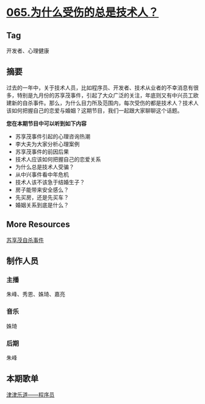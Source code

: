 # [065.为什么受伤的总是技术人？](https://jinjinledao.org/?p=262)

## Tag

开发者、心理健康

## 摘要

过去的一年中，关于技术人员，比如程序员、开发者、技术从业者的不幸消息有很多，特别是九月份的苏享茂事件，引起了大众广泛的关注，年底则又有中兴员工欧建新的自杀事件。那么，为什么目力所及范围内，每次受伤的都是技术人？技术人该如何把握自己的恋爱与婚姻？这期节目，我们一起跟大家聊聊这个话题。

**您在本期节目中可以听到如下内容**

- 苏享茂事件引起的心理咨询热潮
- 李大夫为大家分析心理案例
- 苏享茂事件的前因后果
- 技术人应该如何把握自己的恋爱关系
- 为什么总是技术人受骗？
- 从中兴事件看中年危机
- 技术人该不该急于结婚生子？
- 房子能带来安全感么？
- 先买房，还是先买车？
- 婚姻关系到底是什么？

## More Resources

[苏享茂自杀事件](https://zh.wikipedia.org/zh-cn/%E8%8B%8F%E4%BA%AB%E8%8C%82%E8%87%AA%E6%9D%80%E4%BA%8B%E4%BB%B6)

## 制作人员

### 主播

朱峰、秀恩、姝琦、嘉亮

### 音乐

姝琦

### 后期

朱峰

## 本期歌单

 [津津乐道——程序员](http://music.163.com/#/playlist/2052353742)

